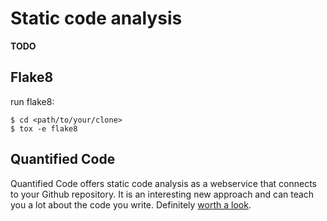 # Static code analysis

**TODO**

## Flake8

run flake8:
    
    $ cd <path/to/your/clone>
    $ tox -e flake8
    

## Quantified Code

Quantified Code offers static code analysis as a webservice that connects to your Github repository. It is an interesting new approach and can teach you a lot about the code you write. Definitely [worth a look](https://www.quantifiedcode.com/app/project/663c550f107844aa842b4ce5e02883c4).

